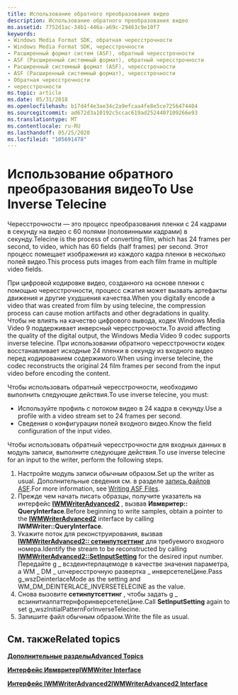 ```yaml
---
title: Использование обратного преобразования видео
description: Использование обратного преобразования видео
ms.assetid: 7752d1ac-34b1-446a-a69c-29463c9e10f7
keywords:
- Windows Media Format SDK, обратная чересстрочности
- Windows Media Format SDK, чересстрочности
- Расширенный формат систем (ASF), обратный чересстрочности
- ASF (Расширенный системный формат), обратный чересстрочности
- Расширенный системный формат (ASF), чересстрочности
- ASF (Расширенный системный формат), чересстрочности
- Обратная чересстрочности
- чересстрочности
ms.topic: article
ms.date: 05/31/2018
ms.openlocfilehash: b17d4f4e3ae34c2a9efcaa4fe8e5ce7256474404
ms.sourcegitcommit: ad672d3a10192c5ccac619ad2524407109266e93
ms.translationtype: MT
ms.contentlocale: ru-RU
ms.lasthandoff: 05/25/2020
ms.locfileid: "105691478"
---
```

# <a name="to-use-inverse-telecine"></a><span data-ttu-id="f9c32-111">Использование обратного преобразования видео</span><span class="sxs-lookup"><span data-stu-id="f9c32-111">To Use Inverse Telecine</span></span>

<span data-ttu-id="f9c32-112">Чересстрочности — это процесс преобразования пленки с 24 кадрами в секунду на видео с 60 полями (половинными кадрами) в секунду.</span><span class="sxs-lookup"><span data-stu-id="f9c32-112">Telecine is the process of converting film, which has 24 frames per second, to video, which has 60 fields (half frames) per second.</span></span> <span data-ttu-id="f9c32-113">Этот процесс помещает изображения из каждого кадра пленки в несколько полей видео.</span><span class="sxs-lookup"><span data-stu-id="f9c32-113">This process puts images from each film frame in multiple video fields.</span></span>

<span data-ttu-id="f9c32-114">При цифровой кодировке видео, созданного на основе пленки с помощью чересстрочности, процесс сжатия может вызвать артефакты движения и другие ухудшения качества.</span><span class="sxs-lookup"><span data-stu-id="f9c32-114">When you digitally encode a video that was created from film by using telecine, the compression process can cause motion artifacts and other degradations in quality.</span></span> <span data-ttu-id="f9c32-115">Чтобы не влиять на качество цифрового вывода, кодек Windows Media Video 9 поддерживает инверсный чересстрочности.</span><span class="sxs-lookup"><span data-stu-id="f9c32-115">To avoid affecting the quality of the digital output, the Windows Media Video 9 codec supports inverse telecine.</span></span> <span data-ttu-id="f9c32-116">При использовании обратного чересстрочности кодек восстанавливает исходные 24 пленки в секунду из входного видео перед кодированием содержимого.</span><span class="sxs-lookup"><span data-stu-id="f9c32-116">When using inverse telecine, the codec reconstructs the original 24 film frames per second from the input video before encoding the content.</span></span>

<span data-ttu-id="f9c32-117">Чтобы использовать обратный чересстрочности, необходимо выполнить следующие действия.</span><span class="sxs-lookup"><span data-stu-id="f9c32-117">To use inverse telecine, you must:</span></span>

-   <span data-ttu-id="f9c32-118">Используйте профиль с потоком видео в 24 кадра в секунду.</span><span class="sxs-lookup"><span data-stu-id="f9c32-118">Use a profile with a video stream set to 24 frames per second.</span></span>
-   <span data-ttu-id="f9c32-119">Сведения о конфигурации полей входного видео.</span><span class="sxs-lookup"><span data-stu-id="f9c32-119">Know the field configuration of the input video.</span></span>

<span data-ttu-id="f9c32-120">Чтобы использовать обратный чересстрочности для входных данных в модуль записи, выполните следующие действия.</span><span class="sxs-lookup"><span data-stu-id="f9c32-120">To use inverse telecine for an input to the writer, perform the following steps.</span></span>

1.  <span data-ttu-id="f9c32-121">Настройте модуль записи обычным образом.</span><span class="sxs-lookup"><span data-stu-id="f9c32-121">Set up the writer as usual.</span></span> <span data-ttu-id="f9c32-122">Дополнительные сведения см. в разделе [запись файлов ASF](writing-asf-files.md).</span><span class="sxs-lookup"><span data-stu-id="f9c32-122">For more information, see [Writing ASF Files](writing-asf-files.md).</span></span>
2.  <span data-ttu-id="f9c32-123">Прежде чем начать писать образцы, получите указатель на интерфейс [**IWMWriterAdvanced2**](/previous-versions/windows/desktop/api/wmsdkidl/nn-wmsdkidl-iwmwriteradvanced2) , вызвав **Ивмвритер:: QueryInterface**.</span><span class="sxs-lookup"><span data-stu-id="f9c32-123">Before beginning to write samples, obtain a pointer to the [**IWMWriterAdvanced2**](/previous-versions/windows/desktop/api/wmsdkidl/nn-wmsdkidl-iwmwriteradvanced2) interface by calling **IWMWriter::QueryInterface**.</span></span>
3.  <span data-ttu-id="f9c32-124">Укажите поток для реконструирования, вызвав [**IWMWriterAdvanced2:: сетинпутсеттинг**](/previous-versions/windows/desktop/api/Wmsdkidl/nf-wmsdkidl-iwmwriteradvanced2-setinputsetting) для требуемого входного номера.</span><span class="sxs-lookup"><span data-stu-id="f9c32-124">Identify the stream to be reconstructed by calling [**IWMWriterAdvanced2::SetInputSetting**](/previous-versions/windows/desktop/api/Wmsdkidl/nf-wmsdkidl-iwmwriteradvanced2-setinputsetting) for the desired input number.</span></span> <span data-ttu-id="f9c32-125">Передайте g \_ всздеинтерлацемоде в качестве значения параметра, а WM \_ DM \_ unчересстрочную развертка \_ инверсетелеЦине.</span><span class="sxs-lookup"><span data-stu-id="f9c32-125">Pass g\_wszDeinterlaceMode as the setting and WM\_DM\_DEINTERLACE\_INVERSETELECINE as the value.</span></span>
4.  <span data-ttu-id="f9c32-126">Снова вызовите **сетинпутсеттинг** , чтобы задать g \_ всзинитиалпаттернфоринверсетелеЦине.</span><span class="sxs-lookup"><span data-stu-id="f9c32-126">Call **SetInputSetting** again to set g\_wszInitialPatternForInverseTelecine.</span></span>
5.  <span data-ttu-id="f9c32-127">Запишите файл обычным образом.</span><span class="sxs-lookup"><span data-stu-id="f9c32-127">Write the file as usual.</span></span>

## <a name="related-topics"></a><span data-ttu-id="f9c32-128">См. также</span><span class="sxs-lookup"><span data-stu-id="f9c32-128">Related topics</span></span>

<dl> <dt>

[<span data-ttu-id="f9c32-129">**Дополнительные разделы**</span><span class="sxs-lookup"><span data-stu-id="f9c32-129">**Advanced Topics**</span></span>](advanced-topics.md)
</dt> <dt>

[<span data-ttu-id="f9c32-130">**Интерфейс Ивмвритер**</span><span class="sxs-lookup"><span data-stu-id="f9c32-130">**IWMWriter Interface**</span></span>](/previous-versions/windows/desktop/api/wmsdkidl/nn-wmsdkidl-iwmwriter)
</dt> <dt>

[<span data-ttu-id="f9c32-131">**Интерфейс IWMWriterAdvanced2**</span><span class="sxs-lookup"><span data-stu-id="f9c32-131">**IWMWriterAdvanced2 Interface**</span></span>](/previous-versions/windows/desktop/api/wmsdkidl/nn-wmsdkidl-iwmwriteradvanced2)
</dt> </dl>

 

 




